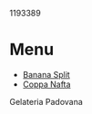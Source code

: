 1193389
# Menu 
- [Banana Split](./banana_split.md)
- [Coppa Nafta](./coppa_nafta.md)

Gelateria Padovana
